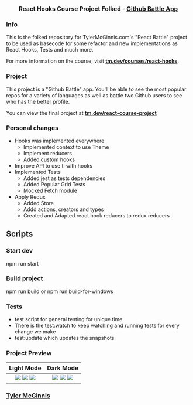 <h3 align="center">React Hooks Course Project Folked - <a href="https://ui-github-battle.netlify.com/">Github Battle App</a></h3>

### Info

This is the folked repository for TylerMcGinnis.com's "React Battle" project to be used  as basecode for some refactor and new implementations as React Hooks, Tests and much more. 

For more information on the course, visit __[tm.dev/courses/react-hooks](https://tm.dev/courses/react-hooks/)__.

### Project

This project is a "Github Battle" app. You'll be able to see the most popular repos for a variety of languages as well as battle two Github users to see who has the better profile.

You can view the final project at __[tm.dev/react-course-project](https://ui-github-battle.netlify.com/)__

### Personal changes

* Hooks was implemented everywhere
  * Implemented context to use Theme
  * Implement reducers
  * Added custom hooks
* Improve API to use ti with hooks
* Implemented Tests
  * Added jest as tests dependencies
  * Added Popular Grid Tests
  * Mocked Fetch module
* Apply Redux
  * Added Store
  * Addd actions, creators and types
  * Created and Adapted react hook reducers to redux reducers

## Scripts
### Start dev
npm run start

### Build project
npm run build
or
npm run build-for-windows

### Tests
* test script for general testing for unique time
* There is the test:watch to keep watching and running tests for every change we make
* test:update which updates the snapshots


### Project Preview

Light Mode          |  Dark Mode
:-------------------------:|:-------------------------:
![](https://user-images.githubusercontent.com/2933430/53439193-c39e1f00-39be-11e9-848f-d327f0ef5f53.png) ![](https://user-images.githubusercontent.com/2933430/53439196-c39e1f00-39be-11e9-875e-6f4aea52f099.png) ![](https://user-images.githubusercontent.com/2933430/53439197-c39e1f00-39be-11e9-8d17-d303692e5dd2.png) |  ![](https://user-images.githubusercontent.com/2933430/53439194-c39e1f00-39be-11e9-8302-dcea6dae726a.png) ![](https://user-images.githubusercontent.com/2933430/53439195-c39e1f00-39be-11e9-9d10-488311266460.png) ![](https://user-images.githubusercontent.com/2933430/53439198-c39e1f00-39be-11e9-8bb8-d12687113a2e.png)

### [Tyler McGinnis](https://twitter.com/tylermcginnis)

